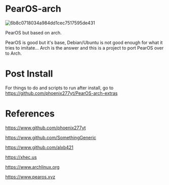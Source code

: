 # PearOS-arch
![6b8c0718034a984dd1cec7517595de431](https://github.com/agam778/PearOS-arch/blob/main/Logo%20(1).png?raw=true)

PearOS but based on arch.


PearOS is good but it's base, Debian/Ubuntu is not good enough for what it tries to imitate...
Arch is the answer and this is a project to port PearOS over to Arch.

# Post Install
For things to do and scripts to run after install, go to https://github.com/phoenix277yt/PearOS-arch-extras

# References

https://www.github.com/phoenix277yt

https://www.github.com/SomethingGeneric

https://www.github.com/alxb421

https://xhec.us

https://www.archlinux.org

https://www.pearos.xyz
